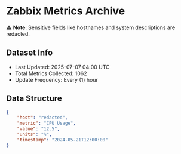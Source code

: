 # Zabbix Metrics Archive

⚠️ **Note**: Sensitive fields like hostnames and system descriptions are redacted.

## Dataset Info
- Last Updated: 2025-07-07 04:00 UTC
- Total Metrics Collected: 1062
- Update Frequency: Every (1) hour

## Data Structure
```json
{
    "host": "redacted",
    "metric": "CPU Usage",
    "value": "12.5",
    "units": "%",
    "timestamp": "2024-05-21T12:00:00"
}
```
